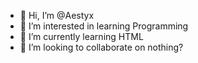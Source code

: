 - 👋 Hi, I’m @Aestyx
- 👀 I’m interested in learning Programming
- 🌱 I’m currently learning HTML
- 💞️ I’m looking to collaborate on nothing?

<!---
Aestyx/Aestyx is a ✨ special ✨ repository because its `README.md` (this file) appears on your GitHub profile.
You can click the Preview link to take a look at your changes.
--->
